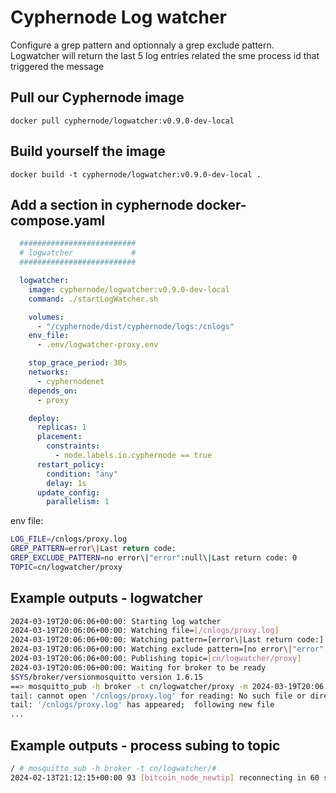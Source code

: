 # Cyphernode Log watcher

Configure a grep pattern and optionnaly a grep exclude pattern.  Logwatcher will return the last 5 log entries related the sme process id that triggered the message

## Pull our Cyphernode image

```shell
docker pull cyphernode/logwatcher:v0.9.0-dev-local
```

## Build yourself the image

```shell
docker build -t cyphernode/logwatcher:v0.9.0-dev-local .
```

## Add a section in cyphernode docker-compose.yaml

```yaml
  ##########################
  # logwatcher             #
  ##########################

  logwatcher:
    image: cyphernode/logwatcher:v0.9.0-dev-local
    command: ./startLogWatcher.sh

    volumes:
      - "/cyphernode/dist/cyphernode/logs:/cnlogs"
    env_file:
      - .env/logwatcher-proxy.env

    stop_grace_period: 30s
    networks:
      - cyphernodenet
    depends_on:
      - proxy

    deploy:
      replicas: 1
      placement:
        constraints:
          - node.labels.io.cyphernode == true
      restart_policy:
        condition: "any"
        delay: 1s
      update_config:
        parallelism: 1

```

env file:
```sh
LOG_FILE=/cnlogs/proxy.log
GREP_PATTERN=error\|Last return code:
GREP_EXCLUDE_PATTERN=no error\|"error":null\|Last return code: 0
TOPIC=cn/logwatcher/proxy
```


## Example outputs - logwatcher

```sh
2024-03-19T20:06:06+00:00: Starting log watcher
2024-03-19T20:06:06+00:00: Watching file=[/cnlogs/proxy.log]
2024-03-19T20:06:06+00:00: Watching pattern=[error\|Last return code:]
2024-03-19T20:06:06+00:00: Watching exclude pattern=[no error\|"error":null\|Last return code: 0]
2024-03-19T20:06:06+00:00: Publishing topic=[cn/logwatcher/proxy]
2024-03-19T20:06:06+00:00: Waiting for broker to be ready
$SYS/broker/versionmosquitto version 1.6.15
==> mosquitto_pub -h broker -t cn/logwatcher/proxy -m 2024-03-19T20:06:07+00:00: Starting log watcher /cnlogs/proxy.log
tail: cannot open '/cnlogs/proxy.log' for reading: No such file or directory
tail: '/cnlogs/proxy.log' has appeared;  following new file
...
```

## Example outputs - process subing to topic

```sh
/ # mosquitto_sub -h broker -t cn/logwatcher/#
2024-02-13T21:12:15+00:00 93 [bitcoin_node_newtip] reconnecting in 60 secs
```
